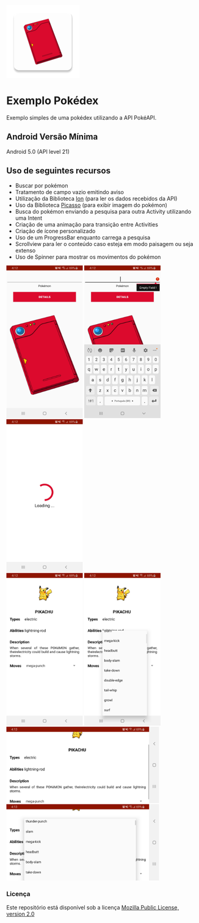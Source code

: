 ![pokédex](icon.png)


# Exemplo Pokédex
Exemplo simples de uma pokédex utilizando a API PokéAPI.

## Android Versão Mínima
Android 5.0 (API level 21)

## Uso de seguintes recursos
* Buscar por pokémon
* Tratamento de campo vazio emitindo aviso
* Utilização da Biblioteca [Ion](https://github.com/koush/ion) (para ler os dados recebidos da API)
* Uso da Biblioteca [Picasso](https://github.com/square/picasso) (para exibir imagem do pokémon)
* Busca do pokémon enviando a pesquisa para outra Activity utilizando uma Intent
* Criação de uma animação para transição entre Activities
* Criação de ícone personalizado
* Uso de um ProgressBar enquanto carrega a pesquisa
* Scrollview para ler o conteúdo caso esteja em modo paisagem ou seja extenso
* Uso de Spinner para mostrar os movimentos do pokémon

<img src="screenshot1.jpg" alt="screenshot" width="200" height="400"/>  <img src="screenshot2.jpg" alt="screenshot" width="200" height="400"/> <img src="screenshot3.jpg" alt="screenshot" width="200" height="400"/> <br> <img src="screenshot4.jpg" alt="screenshot" width="200" height="400"/> <img src="screenshot5.jpg" alt="screenshot" width="200" height="400"/> <br> <img src="screenshot6.jpg" alt="screenshot" width="400" height="200"/> <img src="screenshot7.jpg" alt="screenshot" width="400" height="200"/>

### Licença
Este repositório está disponível sob a licença [Mozilla Public License, version 2.0](https://github.com/jhonatasrm/exemplo-pokedex/blob/master/LICENSE)
